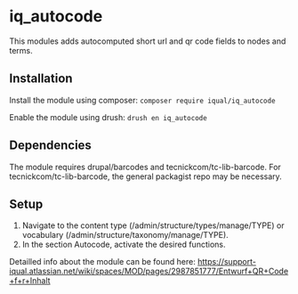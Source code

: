 # iq_autocode

This modules adds autocomputed short url and qr code fields to nodes and terms.

## Installation

Install the module using composer:
`composer require iqual/iq_autocode`

Enable the module using drush:
`drush en iq_autocode`

## Dependencies
The module requires drupal/barcodes and tecnickcom/tc-lib-barcode. For tecnickcom/tc-lib-barcode, the general packagist repo may be necessary.

## Setup

1. Navigate to the content type (/admin/structure/types/manage/TYPE) or vocabulary (/admin/structure/taxonomy/manage/TYPE).
2. In the section Autocode, activate the desired functions.

Detailled info about the module can be found here: 
<https://support-iqual.atlassian.net/wiki/spaces/MOD/pages/2987851777/Entwurf+QR+Code+f+r+Inhalt>
